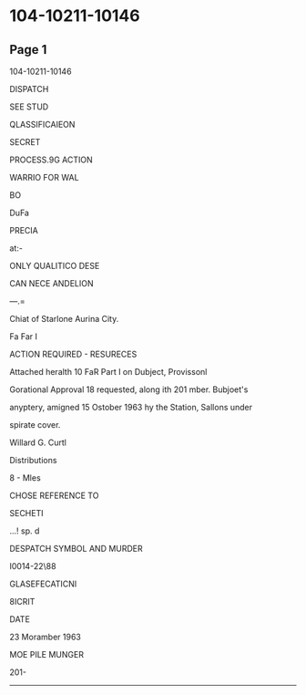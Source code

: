 # 104-10211-10146

## Page 1

104-10211-10146

DISPATCH

SEE STUD

QLASSIFICAIEON

SECRET

PROCESS.9G ACTION

WARRIO FOR WAL

BO

DuFa

PRECIA

at:-

ONLY QUALITICO DESE

CAN NECE ANDELION

—.=

Chiat of Starlone Aurina City.

Fa Far I

ACTION REQUIRED - RESURECES

Attached heralth 10 FaR Part I on Dubject, Provissonl

Gorational Approval 18 requested, along ith 201 mber. Bubjoet's

anyptery, amigned 15 Ostober 1963 hy the Station, Sallons under

spirate cover.

Willard G. Curtl

Distributions

8 - Mles

CHOSE REFERENCE TO

SECHETI

...! sp. d

DESPATCH SYMBOL AND MURDER

I0014-22\88

GLASEFECATICNI

8ICRIT

DATE

23 Moramber 1963

MOE PILE MUNGER

201-

---

